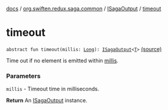 [docs](../../index.md) / [org.swiften.redux.saga.common](../index.md) / [ISagaOutput](index.md) / [timeout](./timeout.md)

# timeout

`abstract fun timeout(millis: `[`Long`](https://kotlinlang.org/api/latest/jvm/stdlib/kotlin/-long/index.html)`): `[`ISagaOutput`](index.md)`<`[`T`](index.md#T)`>` [(source)](https://github.com/protoman92/KotlinRedux/tree/master/common/common-saga/src/main/kotlin/org/swiften/redux/saga/common/CommonSaga.kt#L197)

Time out if no element is emitted within [millis](timeout.md#org.swiften.redux.saga.common.ISagaOutput$timeout(kotlin.Long)/millis).

### Parameters

`millis` - Timeout time in milliseconds.

**Return**
An [ISagaOutput](index.md) instance.

